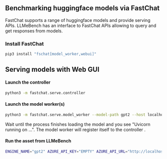 ## Benchmarking huggingface models via FastChat 

FastChat supports a range of huggingface models and provide serving APIs. LLMeBench has an interface to FastChat APIs allowing to query and get responses from models.

### Install FastChat

```bash
pip3 install "fschat[model_worker,webui]"
```

## Serving models with Web GUI

#### Launch the controller
```bash
python3 -m fastchat.serve.controller
```

#### Launch the model worker(s)
```bash
python3 -m fastchat.serve.model_worker --model-path gpt2 --host localhost --port 5004
```
Wait until the process finishes loading the model and you see "Uvicorn running on ...". The model worker will register itself to the controller .


#### Run the asset from LLMeBench

``` bash
ENGINE_NAME="gpt2" AZURE_API_KEY="EMPTY" AZURE_API_URL="http://localhost:5004/v1" python3 -m llmebench --filter "AraBench_Ara2Eng_FastChat_ZeroShot*" --ignore_cache assets/benchmark_v1/ results/
```
